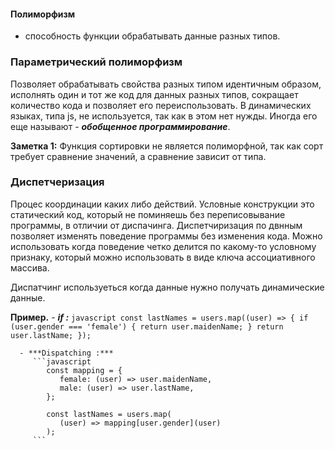 #### **Полиморфизм**
   - способность функции обрабатывать данные разных типов.


### **Параметрический полиморфизм**
Позволяет обрабатывать свойства разных типом идентичным образом, исполнять один и тот же код для данных разных типов, сокращает количество кода и позволяет его переиспользовать. В динамических языках, типа js, не используется, так как в этом нет нужды. Иногда его еще называют - ***обобщенное программирование***.
   
   **Заметка 1:** 
      Функция сортировки не является полиморфной, так как сорт требует сравнение значений, а сравнение зависит от типа.



### **Диспетчеризация** 
Процес координации каких либо действий.
Условные конструкции это статический код, который не поминяешь без переписовывание программы, в отличии от диспачинга. 
Диспетчиризация по двнным позволяет изменять поведение программы без изменения кода. Можно использовать когда поведение четко делится по какому-то условному признаку, который можно использовать в виде ключа ассоциативного массива.

Диспатчинг используеться когда данные нужно получать динамические данные.

   **Пример.**
      - ***if :***
         ```javascript
            const lastNames = users.map((user) => {
               if (user.gender === 'female') {
                  return user.maidenName;
               }
               return user.lastName;
            });
         ``` 

      - ***Dispatching :***
         ```javascript
            const mapping = {
               female: (user) => user.maidenName,
               male: (user) => user.lastName,
            };

            const lastNames = users.map(
               (user) => mapping[user.gender](user)
            );
         ``` 